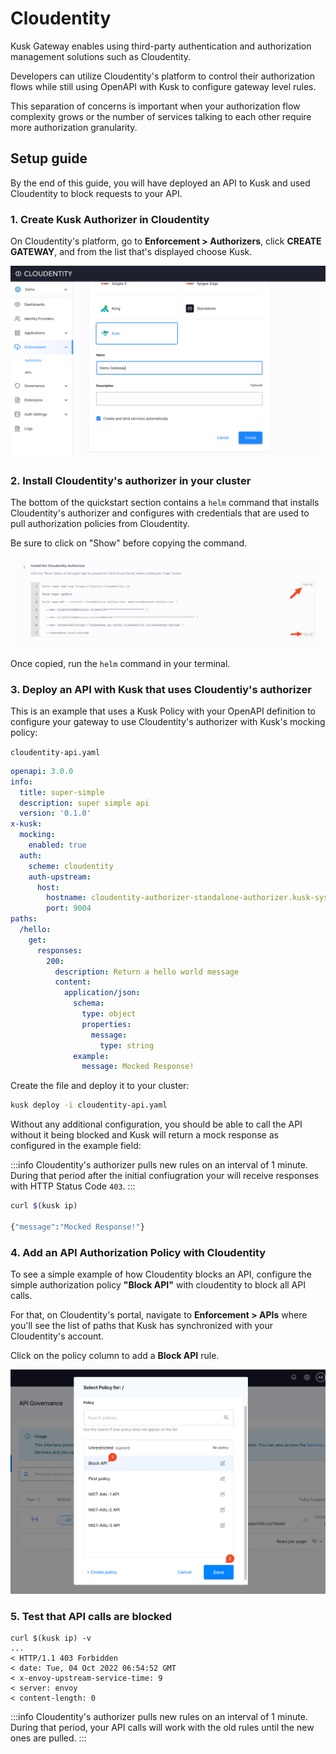 # Cloudentity

Kusk Gateway enables using third-party authentication and authorization management solutions such as Cloudentity.

Developers can utilize Cloudentity's platform to control their authorization flows while still using OpenAPI with Kusk to configure gateway level rules.

This separation of concerns is important when your authorization flow complexity grows or the number of services talking to each other require more authorization granularity.

## Setup guide

By the end of this guide, you will have deployed an API to Kusk and used Cloudentity to block requests to your API. 

### 1. Create Kusk Authorizer in Cloudentity

On Cloudentity's platform, go to **Enforcement > Authorizers**, click **CREATE GATEWAY**, and from the list that's displayed choose Kusk.

![cloudentity authorizers list](./img/cloudentity-authorizers.png)

### 2. Install Cloudentity's authorizer in your cluster

The bottom of the quickstart section contains a `helm` command that installs Cloudentity's authorizer and configures with credentials that are used to pull authorization policies from Cloudentity. 

Be sure to click on "Show" before copying the command. 

![cloudentity helm command](./img/cloudentity-helm-command.png)

Once copied, run the `helm` command in your terminal. 

### 3. Deploy an API with Kusk that uses Cloudentiy's authorizer

This is an example that uses a Kusk Policy with your OpenAPI definition to configure your gateway to use Cloudentity's authorizer with Kusk's mocking policy: 

`cloudentity-api.yaml` 

```yaml
openapi: 3.0.0
info:
  title: super-simple
  description: super simple api
  version: '0.1.0'
x-kusk:
  mocking:
    enabled: true
  auth:
    scheme: cloudentity
    auth-upstream:
      host:
        hostname: cloudentity-authorizer-standalone-authorizer.kusk-system # default authorizer service, change in case your authorizer is installed differently
        port: 9004
paths:
  /hello:
    get:
      responses:
        200:
          description: Return a hello world message
          content: 
            application/json:
              schema:
                type: object
                properties:
                  message:
                    type: string
              example:
                message: Mocked Response! 
```

Create the file and deploy it to your cluster: 

```bash
kusk deploy -i cloudentity-api.yaml
```

Without any additional configuration, you should be able to call the API without it being blocked and Kusk will return a mock response as configured in the example field: 

:::info
Cloudentity's authorizer pulls new rules on an interval of 1 minute. During that period after the initial confiugration your will receive responses with HTTP Status Code `403`. 
:::

```bash
curl $(kusk ip)

{"message":"Mocked Response!"}
```

### 4. Add an API Authorization Policy with Cloudentity

To see a simple example of how Cloudentity blocks an API, configure the simple authorization policy **"Block API"** with cloudentity to block all API calls. 

For that, on Cloudentity's portal, navigate to **Enforcement > APIs** where you'll see the list of paths that Kusk has synchronized with your Cloudentity's account.

Click on the policy column to add a **Block API** rule. 

![cloudentity policy selection](./img/cloudentity-policy-selection.png)

### 5. Test that API calls are blocked

```
curl $(kusk ip) -v
...
< HTTP/1.1 403 Forbidden
< date: Tue, 04 Oct 2022 06:54:52 GMT
< x-envoy-upstream-service-time: 9
< server: envoy
< content-length: 0
```

:::info
Cloudentity's authorizer pulls new rules on an interval of 1 minute. During that period, your API calls will work with the old rules until the new ones are pulled. 
:::

